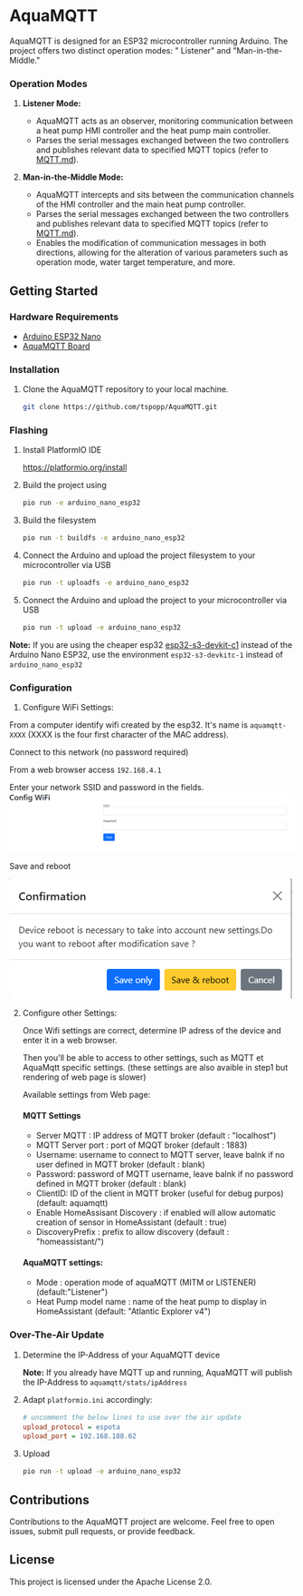# AquaMQTT

AquaMQTT is designed for an ESP32 microcontroller running Arduino. The project offers two distinct operation modes: "
Listener" and "Man-in-the-Middle."

### Operation Modes

1. **Listener Mode:**

   - AquaMQTT acts as an observer, monitoring communication between a heat pump HMI controller and the heat pump main
     controller.
   - Parses the serial messages exchanged between the two controllers and publishes relevant data to specified MQTT
     topics (refer to [MQTT.md](../MQTT.md)).

2. **Man-in-the-Middle Mode:**
   - AquaMQTT intercepts and sits between the communication channels of the HMI controller and the main heat pump
     controller.
   - Parses the serial messages exchanged between the two controllers and publishes relevant data to specified MQTT
     topics (refer to [MQTT.md](../MQTT.md)).
   - Enables the modification of communication messages in both directions, allowing for the alteration of
     various parameters such as operation mode, water target temperature, and more.

## Getting Started

### Hardware Requirements

- [Arduino ESP32 Nano](https://docs.arduino.cc/hardware/nano-esp32)
- [AquaMQTT Board](../pcb/)

### Installation

1. Clone the AquaMQTT repository to your local machine.

   ```bash
   git clone https://github.com/tspopp/AquaMQTT.git
   ```

### Flashing

1. Install PlatformIO IDE

   https://platformio.org/install

2. Build the project using

   ```bash
   pio run -e arduino_nano_esp32
   ```

4. Build the filesystem

   ```bash
   pio run -t buildfs -e arduino_nano_esp32
   ```
5. Connect the Arduino and upload the project filesystem to your microcontroller via USB

   ```bash
   pio run -t uploadfs -e arduino_nano_esp32
   ```

6. Connect the Arduino and upload the project to your microcontroller via USB

   ```bash
   pio run -t upload -e arduino_nano_esp32
   ```

**Note:** If you are using the cheaper esp32 [esp32-s3-devkit-c1](https://github.com/tspopp/AquaMQTT/issues/56) instead of the Arduino Nano ESP32, use the environment `esp32-s3-devkitc-1` instead of `arduino_nano_esp32`

### Configuration

1. Configure WiFi Settings:

From a computer identify wifi created by the esp32. It's name is `aquamqtt-XXXX` (XXXX is the four first character of the MAC address).

Connect to this network (no password required)

From a web browser access `192.168.4.1`

Enter your network SSID and password in the fields.
![alt text](../img/wifisettings.png)

Save and reboot

![alt text](../img/confirmation.png)

2. Configure other Settings:

   Once Wifi settings are correct, determine IP adress of the device and enter it in a web browser.

   Then you'll be able to access to other settings, such as MQTT et AquaMqtt specific settings.
   (these settings are also avaible in step1 but rendering of web page is slower)

   Available settings from Web page:

   #### MQTT Settings

   - Server MQTT : IP address of MQTT broker (default : "localhost")
   - MQTT Server port : port of MQQT broker (default : 1883)
   - Username: username to connect to MQTT server, leave balnk if no user defined in MQTT broker (default : blank)
   - Password: password of MQTT username, leave balnk if no password defined in MQTT broker (default : blank)
   - ClientID: ID of the client in MQTT broker (useful for debug purpos) (default: aquamqtt)
   - Enable HomeAssisant Discovery : if enabled will allow automatic creation of sensor in HomeAssistant (default : true)
   - DiscoveryPrefix : prefix to allow discovery (default : "homeassistant/")

   #### AquaMQTT settings:

   - Mode : operation mode of aquaMQTT (MITM or LISTENER) (default:"Listener")
   - Heat Pump model name : name of the heat pump to display in HomeAssistant (default: "Atlantic Explorer v4")

### Over-The-Air Update

1. Determine the IP-Address of your AquaMQTT device

   **Note:** If you already have MQTT up and running, AquaMQTT will publish the IP-Address to `aquamqtt/stats/ipAddress`

2. Adapt `platformio.ini` accordingly:

   ```ini
   # uncomment the below lines to use over the air update
   upload_protocol = espota
   upload_port = 192.168.188.62
   ```

3. Upload
   ```bash
   pio run -t upload -e arduino_nano_esp32
   ```

## Contributions

Contributions to the AquaMQTT project are welcome. Feel free to open issues, submit pull requests, or provide feedback.

## License

This project is licensed under the Apache License 2.0.
